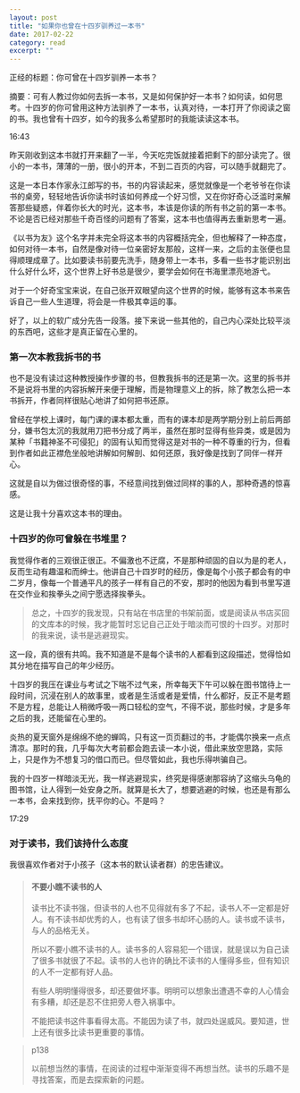 ```yaml
---
layout: post
title: "如果你也曾在十四岁驯养过一本书" 
date: 2017-02-22
category: read 
excerpt: ""
---
```


正经的标题：你可曾在十四岁驯养一本书？

摘要：可有人教过你如何去拆一本书，又是如何保护好一本书？如何读，如何思考。十四岁的你可曾用这种方法驯养了一本书，认真对待，一本打开了你阅读之窗的书。我也曾有十四岁，如今的我多么希望那时的我能读读这本书。

16:43

昨天刚收到这本书就打开来翻了一半，今天吃完饭就接着把剩下的部分读完了。很小的一本书，薄薄的一册，很小的开本，不到二百页的内容，可以随手就翻完了。

这是一本日本作家永江郎写的书，书的内容读起来，感觉就像是一个老爷爷在你读书的桌旁，轻轻地告诉你读书时该如何养成一个好习惯，又在你好奇心泛滥时来解答那些疑惑，伴着你长大的时光，这本书，本该是你读的所有书之前的第一本书。不论是否已经对那些千奇百怪的问题有了答案，这本书也值得再去重新思考一遍。

《以书为友》这个名字并未完全将这本书的内容概括完全，但也解释了一种态度，如何对待一本书，自然是像对待一位亲密好友那般，这样一来，之后的主张便也显得顺理成章了。比如要读书前要先洗手，随身带上一本书，多看一些书才能识别出什么好什么坏，这个世界上好书总是很少，要学会如何在书海里漂亮地游弋。

对于一个好奇宝宝来说，在自己张开双眼望向这个世界的时候，能够有这本书来告诉自己一些人生道理，将会是一件极其幸运的事。

好了，以上的软广成分先告一段落。接下来说一些其他的，自己内心深处比较平淡的东西吧，这些才是真正留在心里的。



### 第一次本教我拆书的书

也不是没有读过这种教授操作步骤的书，但教我拆书的还是第一次。这里的拆书并不是说将书里的内容拆解开来便于理解，而是物理意义上的拆，除了教怎么把一本书拆开，作者同样很贴心地讲了如何把书还原。

曾经在学校上课时，每门课的课本都太重，而有的课本却是两学期分别上前后两部分，嫌书包太沉的我就用刀把书分成了两半，虽然在那时显得有些异类，或是因为某种「书籍神圣不可侵犯」的固有认知而觉得这是对书的一种不尊重的行为，但看到作者如此正襟危坐般地讲解如何解剖、如何还原，我好像是找到了同伴一样开心。

这就是自以为做过很奇怪的事，不经意间找到做过同样的事的人，那种奇遇的惊喜感。

这是让我十分喜欢这本书的理由。

### 十四岁的你可曾躲在书堆里？

我觉得作者的三观很正很正。不偏激也不迂腐，不是那种顽固的自以为是的老人，反而生动有趣温和而绅士。他讲自己十四岁时的经历，像是每个小孩子都会有的中二岁月，像每一个普通平凡的孩子一样有自己的不安，那时的他因为看到书里写道在交作业和挨拳头之间宁愿选择挨拳头。

> 总之，十四岁的我发现，只有站在书店里的书架前面，或是阅读从书店买回的文库本的时候，我才能暂时忘记自己正处于暗淡而可恨的十四岁。对那时的我来说，读书是逃避现实。

这一段，真的很有共鸣。我不知道是不是每个读书的人都看到这段描述，觉得恰如其分地在描写自己的年少经历。

十四岁的我压在课业与考试之下喘不过气来，所幸每天下午可以躲在图书馆待上一段时间，沉浸在别人的故事里，或者是生活或者是爱情，什么都好，反正不是考题不是方程，总能让人稍微呼吸一两口轻松的空气，不得不说，那些时候，才是多年之后的我，还能留在心里的。

炎热的夏天窗外是绵绵不绝的蝉鸣，只有这一页页翻过的书，才能偶尔换来一点点清凉。那时的我，几乎每次大考前都会跑去读一本小说，借此来放空思路，实际上，只是作为不想复习的借口而已。但尽管如此，我也乐得哄骗自己。

我的十四岁一样暗淡无光，我一样逃避现实，终究是得感谢那容纳了这缩头乌龟的图书馆，让人得到一处安身之所。就算是长大了，想要逃避的时候，也还是有那么一本书，会来找到你，抚平你的心。不是吗？

17:29

### 对于读书，我们该持什么态度

我很喜欢作者对于小孩子（这本书的默认读者群）的忠告建议。

> #### 不要小瞧不读书的人
>
> 读书比不读书强，但读书的人也不见得就有多了不起，读书人不一定都是好人。有不读书却优秀的人，也有读了很多书却坏心肠的人。读书或不读书，与人的品格无关。
>
> 所以不要小瞧不读书的人。读书多的人容易犯一个错误，就是误以为自己读了很多书就很了不起。读书的人也许的确比不读书的人懂得多些，但有知识的人不一定都有好人品。
>
> 有些人明明懂得很多，却还要做坏事。明明可以想象出遭遇不幸的人心情会有多糟，却还是忍不住把旁人卷入祸事中。
>
> 不能把读书这件事看得太高。不能因为读了书，就四处逞威风。要知道，世上还有很多比读书更重要的事情。

> p138
>
> 以前想当然的事情，在阅读的过程中渐渐变得不再想当然。读书的乐趣不是寻找答案，而是去探索新的问题。













